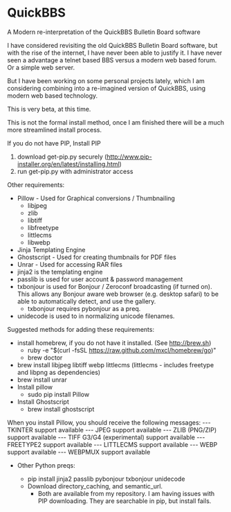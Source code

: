 QuickBBS
========

A Modern re-interpretation of the QuickBBS Bulletin Board software

I have considered revisiting the old QuickBBS Bulletin Board software, but with the rise of the internet,
I have never been able to justify it.  I have never seen a advantage a telnet based BBS versus a modern
web based forum.  Or a simple web server.

But I have been working on some personal projects lately, which I am considering combining into a
re-imagined version of QuickBBS, using modern web based technology.

This is very beta, at this time.

This is not the formal install method, once I am finished there will be a much more streamlined install process.

If you do not have PIP, Install PIP

1) download get-pip.py securely (http://www.pip-installer.org/en/latest/installing.html)
2) run get-pip.py with administrator access

Other requirements:

* Pillow - Used for Graphical conversions / Thumbnailing
   * libjpeg
   * zlib
   * libtiff
   * libfreetype
   * littlecms
   * libwebp
* Jinja Templating Engine
* Ghostscript - Used for creating thumbnails for PDF files
* Unrar - Used for accessing RAR files
* jinja2 is the templating engine
* passlib is used for user account & password management
* txbonjour is used for Bonjour / Zeroconf broadcasting (if turned on).  This allows any Bonjour aware web browser (e.g. desktop safari) to be able to automatically detect, and use the gallery.
   * txbonjour requires pybonjour as a preq. 
* unidecode is used to in normalizing unicode filenames.

Suggested methods for adding these requirements:

* install homebrew, if you do not have it installed.  (See http://brew.sh) 
   * ruby -e "$(curl -fsSL https://raw.github.com/mxcl/homebrew/go)"
   * brew doctor
* brew install libjpeg libtiff  webp littlecms
     (littlecms - includes freetype and libpng as dependencies)
* brew install unrar
* Install pillow
   * sudo pip install Pillow
* Install Ghostscript
   * brew install ghostscript

When you install Pillow, you should receive the following messages:
--- TKINTER support available
--- JPEG support available
--- ZLIB (PNG/ZIP) support available
--- TIFF G3/G4 (experimental) support available
--- FREETYPE2 support available
--- LITTLECMS support available
--- WEBP support available
--- WEBPMUX support available

* Other Python preqs:
      
   * pip install jinja2 passlib pybonjour txbonjour unidecode
   * Download directory_caching, and semantic_url.
      * Both are available from my repository.  I am having issues with PIP downloading. They are searchable in pip, but install fails.
